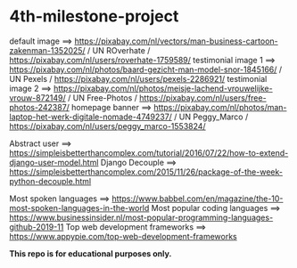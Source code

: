 # 4th-milestone-project

default image ==> https://pixabay.com/nl/vectors/man-business-cartoon-zakenman-1352025/ / UN ROverhate / https://pixabay.com/nl/users/roverhate-1759589/
testimonial image 1 ==> https://pixabay.com/nl/photos/baard-gezicht-man-model-snor-1845166/ / UN Pexels / https://pixabay.com/nl/users/pexels-2286921/
testimonial image 2 ==> https://pixabay.com/nl/photos/meisje-lachend-vrouwelijke-vrouw-872149/ / UN Free-Photos / https://pixabay.com/nl/users/free-photos-242387/
homepage banner ==> https://pixabay.com/nl/photos/man-laptop-het-werk-digitale-nomade-4749237/ / UN Peggy_Marco / https://pixabay.com/nl/users/peggy_marco-1553824/


Abstract user ==> https://simpleisbetterthancomplex.com/tutorial/2016/07/22/how-to-extend-django-user-model.html
Django Decouple ==> https://simpleisbetterthancomplex.com/2015/11/26/package-of-the-week-python-decouple.html

Most spoken languages ==> https://www.babbel.com/en/magazine/the-10-most-spoken-languages-in-the-world
Most popular coding languages ==> https://www.businessinsider.nl/most-popular-programming-languages-github-2019-11
Top web development frameworks ==> https://www.appypie.com/top-web-development-frameworks 

**This repo is for educational purposes only.**

